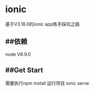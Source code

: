 # ionic
基于V3.18.0的ionic app练手踩坑之路

##依赖
------------
node V8.9.0

##Get Start
------------
需要执行npm install
运行项目  ionic serve

